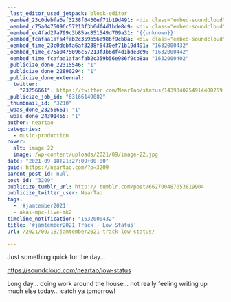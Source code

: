 ```yaml
---
_last_editor_used_jetpack: block-editor
_oembed_23c0debfa6af3238f6430ef71b19d491: <div class="embed-soundcloud"><iframe title="Low Status by NearTao" width="620" height="400" scrolling="no" frameborder="no" src="https://w.soundcloud.com/player/?visual=true&url=https%3A%2F%2Fapi.soundcloud.com%2Ftracks%2F1127086258&show_artwork=true&maxheight=930&maxwidth=620"></iframe></div>
_oembed_c75a0475096c57213f3b6df4d1bde8c9: <div class="embed-soundcloud"><iframe title="Low Status by NearTao" width="500" height="400" scrolling="no" frameborder="no" src="https://w.soundcloud.com/player/?visual=true&url=https%3A%2F%2Fapi.soundcloud.com%2Ftracks%2F1127086258&show_artwork=true&maxheight=750&maxwidth=500"></iframe></div>
_oembed_ec4fad27a799c3b85ac851549d709a31: '{{unknown}}'
_oembed_fcafaa1afa4fab2c359b56e986f9cb8a: <div class="embed-soundcloud"><iframe title="Low Status by NearTao" width="750" height="400" scrolling="no" frameborder="no" src="https://w.soundcloud.com/player/?visual=true&url=https%3A%2F%2Fapi.soundcloud.com%2Ftracks%2F1127086258&show_artwork=true&maxheight=1000&maxwidth=750"></iframe></div>
_oembed_time_23c0debfa6af3238f6430ef71b19d491: "1632000432"
_oembed_time_c75a0475096c57213f3b6df4d1bde8c9: "1632000442"
_oembed_time_fcafaa1afa4fab2c359b56e986f9cb8a: "1632000402"
_publicize_done_22315546: "1"
_publicize_done_22890294: "1"
_publicize_done_external:
  twitter:
    "23256661": https://twitter.com/NearTao/status/1439340254914400259
_publicize_job_id: "63166149082"
_thumbnail_id: "3210"
_wpas_done_23256661: "1"
_wpas_done_24391465: "1"
author: neartao
categories:
  - music-production
cover:
  alt: image 22
  image: /wp-content/uploads/2021/09/image-22.jpg
date: "2021-09-18T21:27:09+00:00"
guid: https://neartao.com/?p=3209
parent_post_id: null
post_id: "3209"
publicize_tumblr_url: http://.tumblr.com/post/662700487053819904
publicize_twitter_user: NearTao
tags:
  - '#jamtember2021'
  - akai-mpc-live-mk2
timeline_notification: "1632000432"
title: '#jamtember2021 Track - Low Status'
url: /2021/09/18/jamtember2021-track-low-status/

---
```

Just something quick for the day...

https://soundcloud.com/neartao/low-status

Long day... doing work around the house... not really feeling writing up much else today... catch ya tomorrow!
